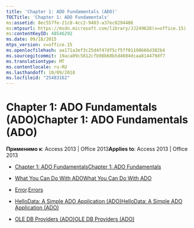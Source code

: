 ```yaml
---
title: 'Chapter 1: ADO Fundamentals (ADO)'
TOCTitle: 'Chapter 1: ADO Fundamentals'
ms:assetid: 8ec557fe-21c8-4cc2-9403-a37ec8294486
ms:mtpsurl: https://msdn.microsoft.com/library/JJ249628(v=office.15)
ms:contentKeyID: 48546292
ms.date: 09/18/2015
mtps_version: v=office.15
ms.openlocfilehash: aa171a3ef3c25d4f47df5cf5ff01198666d382b4
ms.sourcegitcommit: 19aca09c5812cfb98b68b5d4604dcaa814479df7
ms.translationtype: MT
ms.contentlocale: ru-RU
ms.lasthandoff: 10/09/2018
ms.locfileid: "25483162"
---
```

# <a name="chapter-1-ado-fundamentals-ado"></a><span data-ttu-id="c9517-102">Chapter 1: ADO Fundamentals (ADO)</span><span class="sxs-lookup"><span data-stu-id="c9517-102">Chapter 1: ADO Fundamentals (ADO)</span></span>


<span data-ttu-id="c9517-103">**Применимо к**: Access 2013 | Office 2013</span><span class="sxs-lookup"><span data-stu-id="c9517-103">**Applies to**: Access 2013 | Office 2013</span></span>



  - [<span data-ttu-id="c9517-104">Chapter 1: ADO Fundamentals</span><span class="sxs-lookup"><span data-stu-id="c9517-104">Chapter 1: ADO Fundamentals</span></span>](chapter-1-ado-fundamentals.md)

  - [<span data-ttu-id="c9517-105">What You Can Do With ADO</span><span class="sxs-lookup"><span data-stu-id="c9517-105">What You Can Do With ADO</span></span>](what-you-can-do-with-ado.md)

  - <span data-ttu-id="c9517-106">[Error](errors.md).</span><span class="sxs-lookup"><span data-stu-id="c9517-106">[Errors](errors.md)</span></span>

  - [<span data-ttu-id="c9517-107">HelloData: A Simple ADO Application (ADO)</span><span class="sxs-lookup"><span data-stu-id="c9517-107">HelloData: A Simple ADO Application (ADO)</span></span>](hellodata-a-simple-ado-application-ado.md)

  - [<span data-ttu-id="c9517-108">OLE DB Providers (ADO)</span><span class="sxs-lookup"><span data-stu-id="c9517-108">OLE DB Providers (ADO)</span></span>](ole-db-providers-ado.md)

